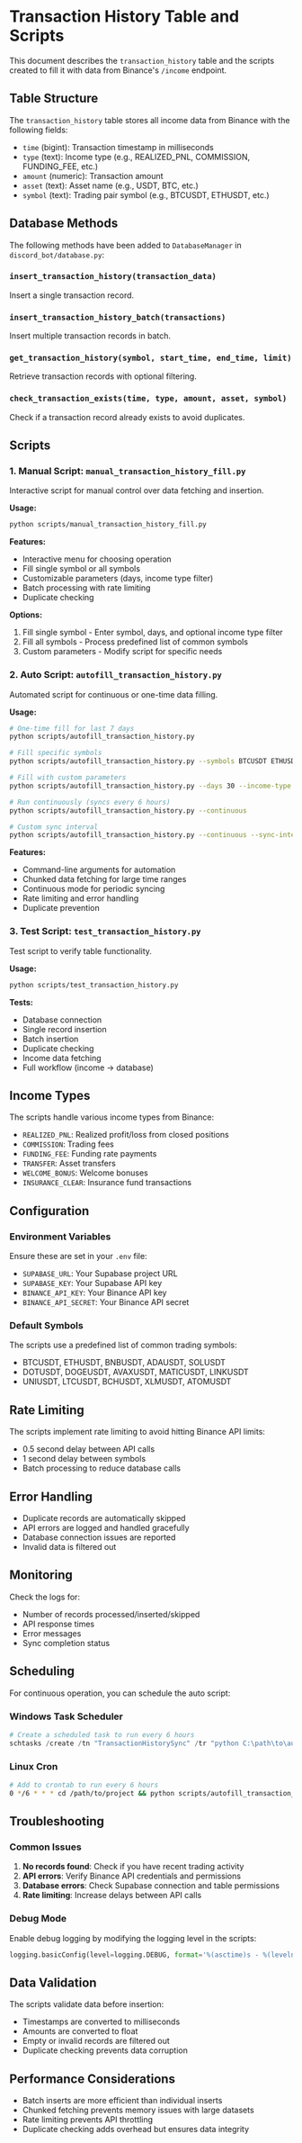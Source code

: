 # Transaction History Table and Scripts

This document describes the `transaction_history` table and the scripts created to fill it with data from Binance's `/income` endpoint.

## Table Structure

The `transaction_history` table stores all income data from Binance with the following fields:

- `time` (bigint): Transaction timestamp in milliseconds
- `type` (text): Income type (e.g., REALIZED_PNL, COMMISSION, FUNDING_FEE, etc.)
- `amount` (numeric): Transaction amount
- `asset` (text): Asset name (e.g., USDT, BTC, etc.)
- `symbol` (text): Trading pair symbol (e.g., BTCUSDT, ETHUSDT, etc.)

## Database Methods

The following methods have been added to `DatabaseManager` in `discord_bot/database.py`:

### `insert_transaction_history(transaction_data)`

Insert a single transaction record.

### `insert_transaction_history_batch(transactions)`

Insert multiple transaction records in batch.

### `get_transaction_history(symbol, start_time, end_time, limit)`

Retrieve transaction records with optional filtering.

### `check_transaction_exists(time, type, amount, asset, symbol)`

Check if a transaction record already exists to avoid duplicates.

## Scripts

### 1. Manual Script: `manual_transaction_history_fill.py`

Interactive script for manual control over data fetching and insertion.

**Usage:**

```bash
python scripts/manual_transaction_history_fill.py
```

**Features:**

- Interactive menu for choosing operation
- Fill single symbol or all symbols
- Customizable parameters (days, income type filter)
- Batch processing with rate limiting
- Duplicate checking

**Options:**

1. Fill single symbol - Enter symbol, days, and optional income type filter
2. Fill all symbols - Process predefined list of common symbols
3. Custom parameters - Modify script for specific needs

### 2. Auto Script: `autofill_transaction_history.py`

Automated script for continuous or one-time data filling.

**Usage:**

```bash
# One-time fill for last 7 days
python scripts/autofill_transaction_history.py

# Fill specific symbols
python scripts/autofill_transaction_history.py --symbols BTCUSDT ETHUSDT

# Fill with custom parameters
python scripts/autofill_transaction_history.py --days 30 --income-type REALIZED_PNL

# Run continuously (syncs every 6 hours)
python scripts/autofill_transaction_history.py --continuous

# Custom sync interval
python scripts/autofill_transaction_history.py --continuous --sync-interval 12
```

**Features:**

- Command-line arguments for automation
- Chunked data fetching for large time ranges
- Continuous mode for periodic syncing
- Rate limiting and error handling
- Duplicate prevention

### 3. Test Script: `test_transaction_history.py`

Test script to verify table functionality.

**Usage:**

```bash
python scripts/test_transaction_history.py
```

**Tests:**

- Database connection
- Single record insertion
- Batch insertion
- Duplicate checking
- Income data fetching
- Full workflow (income → database)

## Income Types

The scripts handle various income types from Binance:

- `REALIZED_PNL`: Realized profit/loss from closed positions
- `COMMISSION`: Trading fees
- `FUNDING_FEE`: Funding rate payments
- `TRANSFER`: Asset transfers
- `WELCOME_BONUS`: Welcome bonuses
- `INSURANCE_CLEAR`: Insurance fund transactions

## Configuration

### Environment Variables

Ensure these are set in your `.env` file:

- `SUPABASE_URL`: Your Supabase project URL
- `SUPABASE_KEY`: Your Supabase API key
- `BINANCE_API_KEY`: Your Binance API key
- `BINANCE_API_SECRET`: Your Binance API secret

### Default Symbols

The scripts use a predefined list of common trading symbols:

- BTCUSDT, ETHUSDT, BNBUSDT, ADAUSDT, SOLUSDT
- DOTUSDT, DOGEUSDT, AVAXUSDT, MATICUSDT, LINKUSDT
- UNIUSDT, LTCUSDT, BCHUSDT, XLMUSDT, ATOMUSDT

## Rate Limiting

The scripts implement rate limiting to avoid hitting Binance API limits:

- 0.5 second delay between API calls
- 1 second delay between symbols
- Batch processing to reduce database calls

## Error Handling

- Duplicate records are automatically skipped
- API errors are logged and handled gracefully
- Database connection issues are reported
- Invalid data is filtered out

## Monitoring

Check the logs for:

- Number of records processed/inserted/skipped
- API response times
- Error messages
- Sync completion status

## Scheduling

For continuous operation, you can schedule the auto script:

### Windows Task Scheduler

```powershell
# Create a scheduled task to run every 6 hours
schtasks /create /tn "TransactionHistorySync" /tr "python C:\path\to\autofill_transaction_history.py --continuous" /sc hourly /mo 6
```

### Linux Cron

```bash
# Add to crontab to run every 6 hours
0 */6 * * * cd /path/to/project && python scripts/autofill_transaction_history.py --continuous
```

## Troubleshooting

### Common Issues

1. **No records found**: Check if you have recent trading activity
2. **API errors**: Verify Binance API credentials and permissions
3. **Database errors**: Check Supabase connection and table permissions
4. **Rate limiting**: Increase delays between API calls

### Debug Mode

Enable debug logging by modifying the logging level in the scripts:

```python
logging.basicConfig(level=logging.DEBUG, format='%(asctime)s - %(levelname)s - %(message)s')
```

## Data Validation

The scripts validate data before insertion:

- Timestamps are converted to milliseconds
- Amounts are converted to float
- Empty or invalid records are filtered out
- Duplicate checking prevents data corruption

## Performance Considerations

- Batch inserts are more efficient than individual inserts
- Chunked fetching prevents memory issues with large datasets
- Rate limiting prevents API throttling
- Duplicate checking adds overhead but ensures data integrity
